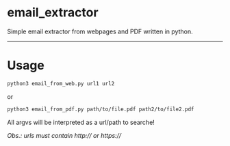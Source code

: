 # email_extractor
Simple email extractor from webpages and PDF written in python.

-----
# Usage

```bash
python3 email_from_web.py url1 url2
```

or

```bash
python3 email_from_pdf.py path/to/file.pdf path2/to/file2.pdf
```

All argvs will be interpreted as a url/path to searche!

_Obs.: urls must contain http:// or https://_
